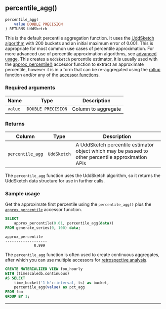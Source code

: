 ## percentile_agg()

```sql
percentile_agg(
    value DOUBLE PRECISION
) RETURNS UddSketch
```

This is the default percentile aggregation function. It uses the [UddSketch
algorithm](/hyperfunctions/percentile-approximation/percentile-aggregation-methods/uddsketch/)
with 200 buckets and an initial maximum error of 0.001. This is appropriate for
most common use cases of percentile approximation. For more advanced use of
percentile approximation algorithms,
see [advanced usage](/hyperfunctions/percentile-approximation/percentile-aggregation-methods/).
This creates a `Uddsketch` percentile estimator, it is usually used with the [approx_percentile()](/hyperfunctions/percentile-approximation/approx_percentile/) accessor
function to extract an approximate percentile, however it is in a form that can
be re-aggregated using the [rollup](/hyperfunctions/percentile-approximation/rollup-percentile/) function and/or any of the  [accessor functions](/hyperfunctions/percentile-approximation/#accessor-functions).

### Required arguments

|Name|Type|Description|
|---|---|---|
|`value`|`DOUBLE PRECISION`|Column to aggregate|

### Returns

|Column|Type|Description|
|---|---|---|
|`percentile_agg`|`UddSketch`|A UddSketch percentile estimator object which may be passed to other percentile approximation APIs|

The `percentile_agg` function uses the UddSketch algorithm, so it returns the
UddSketch data structure for use in further calls.

### Sample usage
Get the approximate first percentile using the `percentile_agg()` plus the [`approx_percentile`](/hyperfunctions/percentile-approximation/approx_percentile/) accessor function.

```SQL
SELECT
    approx_percentile(0.01, percentile_agg(data))
FROM generate_series(0, 100) data;
```
```output
approx_percentile
-------------------
             0.999
```

The `percentile_agg` function is often used to create continuous aggregates, after which you can use
multiple accessors
for [retrospective analysis](https://github.com/timescale/timescale-analytics/blob/main/docs/two-step_aggregation.md#retrospective-analysis-over-downsampled-data).

```SQL
CREATE MATERIALIZED VIEW foo_hourly
WITH (timescaledb.continuous)
AS SELECT
    time_bucket('1 h'::interval, ts) as bucket,
    percentile_agg(value) as pct_agg
FROM foo
GROUP BY 1;
```
---
